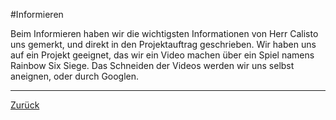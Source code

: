 #Informieren

Beim Informieren haben wir die wichtigsten Informationen von Herr Calisto uns gemerkt, und direkt in den Projektauftrag geschrieben. Wir haben uns auf ein Projekt geeignet, das wir ein Video machen über ein Spiel namens Rainbow Six Siege. Das Schneiden der Videos werden wir uns selbst aneignen, oder durch Googlen.

--------------------------------------------------------------------------
[Zurück](README.md)